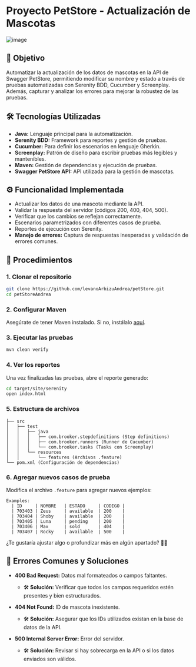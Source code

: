 # Proyecto PetStore - Actualización de Mascotas
![image](https://github.com/user-attachments/assets/58a9d9b5-35be-4d23-a0ae-b08f16493c2b)


## 📌 **Objetivo**

Automatizar la actualización de los datos de mascotas en la API de Swagger PetStore, permitiendo modificar su nombre y estado a través de pruebas automatizadas con Serenity BDD, Cucumber y Screenplay. Además, capturar y analizar los errores para mejorar la robustez de las pruebas.

## 🛠️ **Tecnologías Utilizadas**

- **Java:** Lenguaje principal para la automatización.
- **Serenity BDD:** Framework para reportes y gestión de pruebas.
- **Cucumber:** Para definir los escenarios en lenguaje Gherkin.
- **Screenplay:** Patrón de diseño para escribir pruebas más legibles y mantenibles.
- **Maven:** Gestión de dependencias y ejecución de pruebas.
- **Swagger PetStore API:** API utilizada para la gestión de mascotas.

## ⚙️ **Funcionalidad Implementada**

- Actualizar los datos de una mascota mediante la API.
- Validar la respuesta del servidor (códigos 200, 400, 404, 500).
- Verificar que los cambios se reflejan correctamente.
- Escenarios parametrizados con diferentes casos de prueba.
- Reportes de ejecución con Serenity.
- **Manejo de errores:** Captura de respuestas inesperadas y validación de errores comunes.
## 🚀 **Procedimientos**

### 1. **Clonar el repositorio**

```bash
git clone https://github.com/levanoArbizuAndrea/petStore.git
cd petStoreAndrea
```

### 2. **Configurar Maven**

Asegúrate de tener Maven instalado. Si no, instálalo [aquí](https://maven.apache.org/).

### 3. **Ejecutar las pruebas**

```bash
mvn clean verify
```

### 4. **Ver los reportes**

Una vez finalizadas las pruebas, abre el reporte generado:

```bash
cd target/site/serenity
open index.html
```

### 5. **Estructura de archivos**

```
├── src
│   ├── test
│   │   ├── java
│   │   │   ├── com.brooker.stepdefinitions (Step definitions)
│   │   │   ├── com.brooker.runners (Runner de Cucumber)
│   │   │   └── com.brooker.tasks (Tasks con Screenplay)
│   │   └── resources
│   │       └── features (Archivos .feature)
└── pom.xml (Configuración de dependencias)
```

### 6. **Agregar nuevos casos de prueba**

Modifica el archivo `.feature` para agregar nuevos ejemplos:

```gherkin
Examples:
  | ID     | NOMBRE   | ESTADO     | CODIGO |
  | 703403 | Zeus     | available  | 200    |
  | 703404 | Shoby    | available  | 200    |
  | 703405 | Luna     | pending    | 200    |
  | 703406 | Max      | sold       | 404    |
  | 703407 | Rocky    | available  | 500    |
```

¿Te gustaría ajustar algo o profundizar más en algún apartado? 🚀✨


## 🐞 **Errores Comunes y Soluciones**

- **400 Bad Request:** Datos mal formateados o campos faltantes.
  - 🛠️ **Solución:** Verificar que todos los campos requeridos estén presentes y bien estructurados.

- **404 Not Found:** ID de mascota inexistente.
  - 🛠️ **Solución:** Asegurar que los IDs utilizados existan en la base de datos de la API.

- **500 Internal Server Error:** Error del servidor.
  - 🛠️ **Solución:** Revisar si hay sobrecarga en la API o si los datos enviados son válidos.


